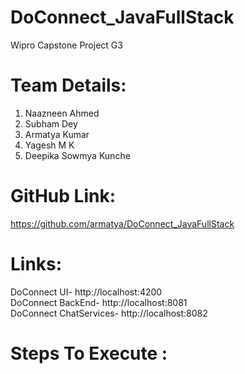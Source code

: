 #  DoConnect_JavaFullStack 
 Wipro Capstone Project G3
 
 # Team Details: 
 
 1. Naazneen Ahmed  <br />
 2. Subham Dey  <br />
 3. Armatya Kumar  <br />
 4. Yagesh M K  <br/>
 5. Deepika Sowmya Kunche  <br />
 
 # GitHub Link: 
 https://github.com/armatya/DoConnect_JavaFullStack
 
 # Links: 
  DoConnect UI- http://localhost:4200 <br />
  DoConnect BackEnd- http://localhost:8081 <br />
  DoConnect ChatServices- http://localhost:8082 <br />
  
 # Steps To Execute :
 
